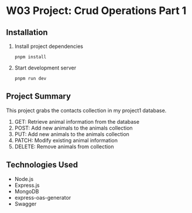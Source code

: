 # W03 Project: Crud Operations Part 1

## Installation

1. Install project dependencies

	 `pnpm install`

2. Start development server

	 `pnpm run dev`

## Project Summary

This project grabs the contacts collection in my project1 database.

1. GET: Retrieve animal information from the database
2. POST: Add new animals to the animals collection
3. PUT: Add new animals to the animals collection
4. PATCH: Modify existing animal information
5. DELETE: Remove animals from collection

## Technologies Used

* Node.js
* Express.js
* MongoDB
* express-oas-generator
* Swagger
